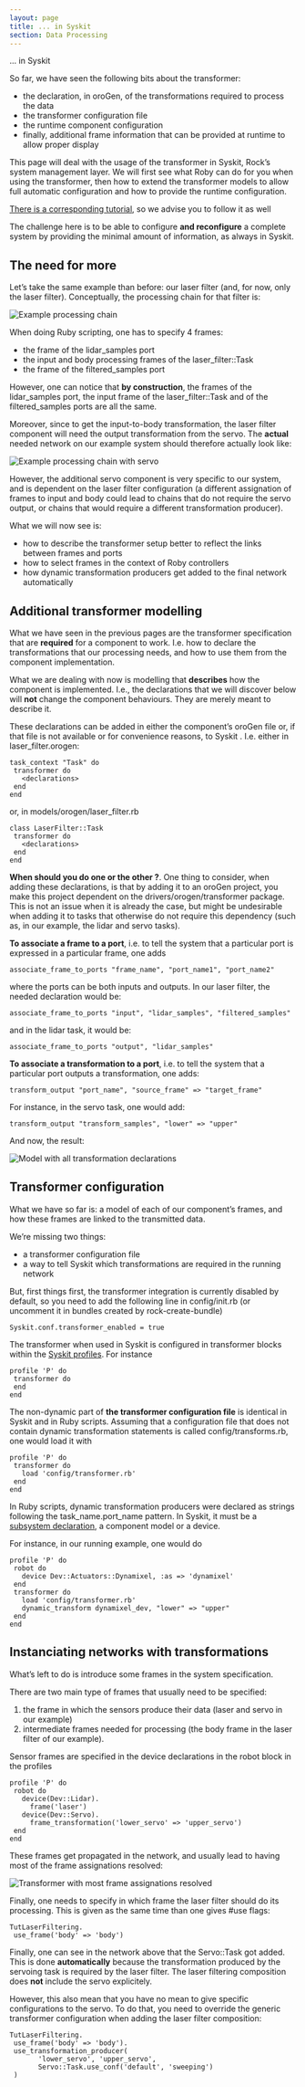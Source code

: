 ```yaml
---
layout: page
title: ... in Syskit
section: Data Processing
---
```

<div class="content2">
<div class="content2-pagetitle">... in Syskit</div>
<div class="content2-container line-box">
<div class="content2-container-1col">



<p>So far, we have seen the following bits about the transformer:</p>

<ul>
 <li>the declaration, in oroGen, of the transformations required to process the data</li>
 <li>the transformer configuration file</li>
 <li>the runtime component configuration</li>
 <li>finally, additional frame information that can be provided at runtime to
allow proper display</li>
</ul>

<p>This page will deal with the usage of the transformer in Syskit, Rock&rsquo;s system
management layer. We will first see what Roby can do for you when using the
transformer, then how to extend the transformer models to allow full automatic
configuration and how to provide the runtime configuration.</p>

<p class="warning"><a href="../system_management_tutorials/1000_transformer.html">There is a corresponding
tutorial</a>, so we advise
you to follow it as well</p>

<p>The challenge here is to be able to configure <strong>and reconfigure</strong> a complete
system by providing the minimal amount of information, as always in Syskit.</p>

<h2 id="the-need-for-more">The need for more</h2>
<p>Let&rsquo;s take the same example than before: our laser filter (and, for now, only
the laser filter). Conceptually, the processing chain for that filter is:</p>

<p><img src="transformer_roby_initial.png" alt="Example processing chain" /></p>

<p>When doing Ruby scripting, one has to specify 4 frames:</p>

<ul>
 <li>the frame of the lidar_samples port</li>
 <li>the input and body processing frames of the laser_filter::Task</li>
 <li>the frame of the filtered_samples port</li>
</ul>

<p>However, one can notice that <strong>by construction</strong>, the frames of the
lidar_samples port, the input frame of the laser_filter::Task and of the
filtered_samples ports are all the same.</p>

<p>Moreover, since to get the input-to-body transformation, the laser filter
component will need the output transformation from the servo. The <strong>actual</strong>
needed network on our example system should therefore actually look like:</p>

<p><img src="transformer_roby_initial_with_servo.png" alt="Example processing chain with servo" /></p>

<p>However, the additional servo component is very specific to our system, and is
dependent on the laser filter configuration (a different assignation of frames
to input and body could lead to chains that do not require the servo output, or
chains that would require a different transformation producer).</p>

<p>What we will now see is:</p>

<ul>
 <li>how to describe the transformer setup better to reflect the links between
frames and ports</li>
 <li>how to select frames in the context of Roby controllers</li>
 <li>how dynamic transformation producers get added to the final network
automatically</li>
</ul>

<h2 id="additional-transformer-modelling">Additional transformer modelling</h2>
<p>What we have seen in the previous pages are the transformer specification that
are <strong>required</strong> for a component to work. I.e. how to declare the
transformations that our processing needs, and how to use them from the
component implementation.</p>

<p>What we are dealing with now is modelling that <strong>describes</strong> how the
component is implemented. I.e., the declarations that we will discover below
will <strong>not</strong> change the component behaviours. They are merely meant to describe
it.</p>

<p>These declarations can be added in either the component&rsquo;s oroGen file or, if
that file is not available or for convenience reasons, to Syskit . I.e. either
in laser_filter.orogen:</p>

<pre><code class="language-ruby">task_context "Task" do
 transformer do
   &lt;declarations&gt;
 end
end
</code></pre>

<p>or, in models/orogen/laser_filter.rb</p>

<pre><code class="language-ruby">class LaserFilter::Task
 transformer do
   &lt;declarations&gt;
 end
end
</code></pre>

<p class="warning"><strong>When should you do one or the other ?</strong>. One thing to consider, when adding
these declarations, is that by adding it to an oroGen project, you make this
project dependent on the drivers/orogen/transformer package. This is not an
issue when it is already the case, but might be undesirable when adding it to
tasks that otherwise do not require this dependency (such as, in our example,
the lidar and servo tasks).</p>

<p><strong>To associate a frame to a port</strong>, i.e. to tell the system that a particular port
is expressed in a particular frame, one adds</p>

<pre><code class="language-ruby">associate_frame_to_ports "frame_name", "port_name1", "port_name2"
</code></pre>

<p>where the ports can be both inputs and outputs. In our laser filter, the needed
declaration would be:</p>

<pre><code class="language-ruby">associate_frame_to_ports "input", "lidar_samples", "filtered_samples"
</code></pre>

<p>and in the lidar task, it would be:</p>

<pre><code class="language-ruby">associate_frame_to_ports "output", "lidar_samples"
</code></pre>

<p><strong>To associate a transformation to a port</strong>, i.e. to tell the system that a
particular port outputs a transformation, one adds:</p>

<pre><code class="language-ruby">transform_output "port_name", "source_frame" =&gt; "target_frame"
</code></pre>

<p>For instance, in the servo task, one would add:</p>

<pre><code class="language-ruby">transform_output "transform_samples", "lower" =&gt; "upper"
</code></pre>

<p>And now, the result:</p>

<p><img src="transformer_roby_complete_model.png" alt="Model with all transformation declarations" /></p>

<h2 id="transformer-configuration">Transformer configuration</h2>
<p>What we have so far is: a model of each of our component&rsquo;s frames, and how these
frames are linked to the transmitted data.</p>

<p>We&rsquo;re missing two things:</p>

<ul>
 <li>a transformer configuration file</li>
 <li>a way to tell Syskit which transformations are required in the running
network</li>
</ul>

<p>But, first things first, the transformer integration is currently disabled by default, so
you need to add the following line in config/init.rb (or uncomment it in bundles
created by rock-create-bundle)</p>

<pre><code class="language-ruby">Syskit.conf.transformer_enabled = true
</code></pre>

<p>The transformer when used in Syskit is configured in transformer blocks within
the <a href="../system/profiles.html">Syskit profiles</a>. For instance</p>

<pre><code class="language-ruby">profile 'P' do
 transformer do
 end
end
</code></pre>

<p>The non-dynamic part of <strong>the transformer configuration file</strong> is identical in
Syskit and in Ruby scripts. Assuming that a configuration file that does not
contain dynamic transformation statements is called
config/transforms.rb, one would load it with</p>

<pre><code class="language-ruby">profile 'P' do
 transformer do
   load 'config/transformer.rb'
 end
end
</code></pre>

<p>In Ruby scripts, dynamic transformation producers were declared as strings
following the task_name.port_name pattern. In Syskit, it must be a <a href="../system/subsystem_design.html">subsystem
declaration</a>, a component model or a device.</p>

<p>For instance, in our running example, one would do</p>

<pre><code class="language-ruby">profile 'P' do
 robot do
   device Dev::Actuators::Dynamixel, :as =&gt; 'dynamixel'
 end
 transformer do
   load 'config/transformer.rb'
   dynamic_transform dynamixel_dev, "lower" =&gt; "upper"
 end
end
</code></pre>

<h2 id="instanciating-networks-with-transformations">Instanciating networks with transformations</h2>

<p>What&rsquo;s left to do is introduce some frames in the system specification.</p>

<p>There are two main type of frames that usually need to be specified:</p>

<ol>
 <li>the frame in which the sensors produce their data (laser and servo in our
example)</li>
 <li>intermediate frames needed for processing  (the body frame in the laser
filter of our example).</li>
</ol>

<p>Sensor frames are specified in the device declarations in the robot block in the
profiles</p>

<pre><code class="language-ruby">profile 'P' do
 robot do
   device(Dev::Lidar).
     frame('laser')
   device(Dev::Servo).
     frame_transformation('lower_servo' =&gt; 'upper_servo')
 end
end
</code></pre>

<p>These frames get propagated in the network, and usually lead to having most of
the frame assignations resolved:</p>

<p><img src="transformer_roby_instanciated_without_body.png" alt="Transformer with most frame assignations resolved" /></p>

<p>Finally, one needs to specify in which frame the laser filter should do its
processing. This is given as the same time than one gives #use flags:</p>

<pre><code class="language-ruby">TutLaserFiltering.
 use_frame('body' =&gt; 'body')
</code></pre>

<p>Finally, one can see in the network above that the Servo::Task got added. This
is done <strong>automatically</strong> because the transformation produced by the servoing
task is required by the laser filter. The laser filtering composition does
<strong>not</strong> include the servo explicitely.</p>

<p>However, this also mean that you have no mean to give specific configurations to
the servo. To do that, you need to override the generic transformer
configuration when adding the laser filter composition:</p>

<pre><code class="language-ruby">TutLaserFiltering.
 use_frame('body' =&gt; 'body').
 use_transformation_producer(
       'lower_servo', 'upper_servo',
       Servo::Task.use_conf('default', 'sweeping')
 )
</code></pre>



</div>
</div>
</div>
